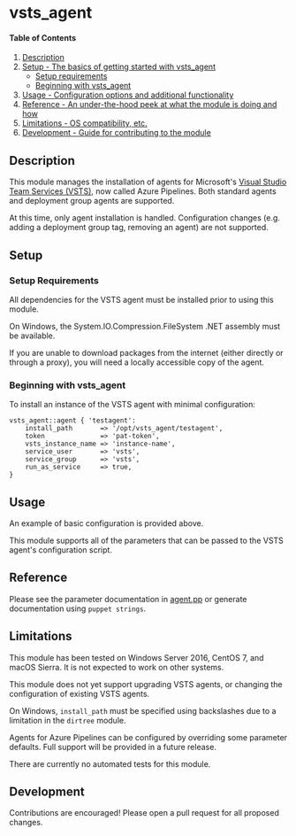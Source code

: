# vsts_agent

#### Table of Contents

1. [Description](#description)
1. [Setup - The basics of getting started with vsts_agent](#setup)
    * [Setup requirements](#setup-requirements)
    * [Beginning with vsts_agent](#beginning-with-vsts_agent)
1. [Usage - Configuration options and additional functionality](#usage)
1. [Reference - An under-the-hood peek at what the module is doing and how](#reference)
1. [Limitations - OS compatibility, etc.](#limitations)
1. [Development - Guide for contributing to the module](#development)

## Description

This module manages the installation of agents for Microsoft's [Visual Studio Team Services (VSTS)](https://www.visualstudio.com/team-services/), now called Azure Pipelines. Both standard agents and deployment group agents are supported.

At this time, only agent installation is handled. Configuration changes (e.g. adding a deployment group tag, removing an agent) are not supported.

## Setup

### Setup Requirements

All dependencies for the VSTS agent must be installed prior to using this module.

On Windows, the System.IO.Compression.FileSystem .NET assembly must be available.

If you are unable to download packages from the internet (either directly or through a proxy), you will need a locally accessible copy of the agent.

### Beginning with vsts_agent

To install an instance of the VSTS agent with minimal configuration:

```puppet
vsts_agent::agent { 'testagent':
    install_path       => '/opt/vsts_agent/testagent',
    token              => 'pat-token',
    vsts_instance_name => 'instance-name',
    service_user       => 'vsts',
    service_group      => 'vsts',
    run_as_service     => true,
}
```

## Usage

An example of basic configuration is provided above. 

This module supports all of the parameters that can be passed to the VSTS agent's configuration script.

## Reference

Please see the parameter documentation in [agent.pp](manifests/agent.pp) or generate documentation using `puppet strings`.

## Limitations

This module has been tested on Windows Server 2016, CentOS 7, and macOS Sierra. It is not expected to work on other systems.

This module does not yet support upgrading VSTS agents, or changing the configuration of existing VSTS agents.

On Windows, `install_path` must be specified using backslashes due to a limitation in the `dirtree` module.

Agents for Azure Pipelines can be configured by overriding some parameter defaults. Full support will be provided in a future release.

There are currently no automated tests for this module.

## Development

Contributions are encouraged! Please open a pull request for all proposed changes.


